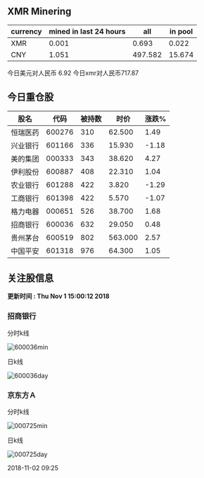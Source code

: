 ## XMR Minering

|currency|mined in last 24 hours|all|in pool|
|---|---|---|---|
|XMR|0.001|0.693|0.022|
|CNY|1.051|497.582|15.674|

今日美元对人民币 6.92	今日xmr对人民币717.87


## 今日重仓股 

|股名|代码|被持数|时价|涨跌%|
|---|---|---|---|---|
|恒瑞医药|600276|310|62.500|1.49|
|兴业银行|601166|336|15.930|-1.18|
|美的集团|000333|343|38.620|4.27|
|伊利股份|600887|408|22.310|1.04|
|农业银行|601288|422|3.820|-1.29|
|工商银行|601398|422|5.570|-1.07|
|格力电器|000651|526|38.700|1.68|
|招商银行|600036|632|29.050|0.48|
|贵州茅台|600519|802|563.000|2.57|
|中国平安|601318|976|64.300|1.05|

## 关注股信息
**更新时间 : Thu Nov  1 15:00:12 2018**
### 招商银行 
分时k线

![600036min](http://image.sinajs.cn/newchart/min/n/sh600036.gif)

日k线

![600036day](http://image.sinajs.cn/newchart/daily/n/sh600036.gif)

### 京东方Ａ 
分时k线

![000725min](http://image.sinajs.cn/newchart/min/n/sz000725.gif)

日k线

![000725day](http://image.sinajs.cn/newchart/daily/n/sz000725.gif)

2018-11-02 09:25